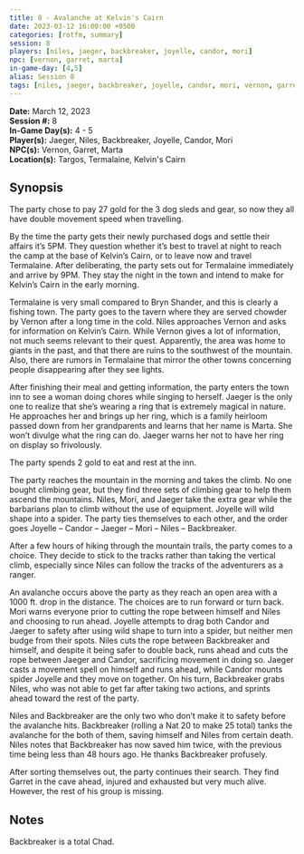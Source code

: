 ```yaml
---
title: 8 - Avalanche at Kelvin's Cairn
date: 2023-03-12 16:00:00 +0500
categories: [rotfm, summary]
session: 8
players: [niles, jaeger, backbreaker, joyelle, candor, mori]
npc: [vernon, garret, marta]
in-game-day: [4,5]
alias: Session 8
tags: [niles, jaeger, backbreaker, joyelle, candor, mori, vernon, garret, marta]
---
```


**Date:** March 12, 2023 <br>
**Session #:** 8 <br>
**In-Game Day(s):** 4 - 5 <br>
**Player(s):** Jaeger, Niles, Backbreaker, Joyelle, Candor, Mori <br>
**NPC(s):** Vernon, Garret, Marta <br>
**Location(s):** Targos, Termalaine, Kelvin's Cairn

## Synopsis
The party chose to pay 27 gold for the 3 dog sleds and gear, so now they all have double movement speed when travelling.

By the time the party gets their newly purchased dogs and settle their affairs it’s 5PM. They question whether it’s best to travel at night to reach the camp at the base of Kelvin’s Cairn, or to leave now and travel Termalaine. After deliberating, the party sets out for Termalaine immediately and arrive by 9PM. They stay the night in the town and intend to make for Kelvin’s Cairn in the early morning.

Termalaine is very small compared to Bryn Shander, and this is clearly a fishing town. The party goes to the tavern where they are served chowder by Vernon after a long time in the cold. Niles approaches Vernon and asks for information on Kelvin’s Cairn. While Vernon gives a lot of information, not much seems relevant to their quest. Apparently, the area was home to giants in the past, and that there are ruins to the southwest of the mountain. Also, there are rumors in Termalaine that mirror the other towns concerning people disappearing after they see lights.

After finishing their meal and getting information, the party enters the town inn to see a woman doing chores while singing to herself. Jaeger is the only one to realize that she’s wearing a ring that is extremely magical in nature. He approaches her and brings up her ring, which is a family heirloom passed down from her grandparents and learns that her name is Marta. She won’t divulge what the ring can do. Jaeger warns her not to have her ring on display so frivolously.

The party spends 2 gold to eat and rest at the inn.

The party reaches the mountain in the morning and takes the climb. No one bought climbing gear, but they find three sets of climbing gear to help them ascend the mountains. Niles, Mori, and Jaeger take the extra gear while the barbarians plan to climb without the use of equipment. Joyelle will wild shape into a spider. The party ties themselves to each other, and the order goes Joyelle – Candor – Jaeger – Mori – Niles – Backbreaker.

After a few hours of hiking through the mountain trails, the party comes to a choice. They decide to stick to the tracks rather than taking the vertical climb, especially since Niles can follow the tracks of the adventurers as a ranger.

An avalanche occurs above the party as they reach an open area with a 1000 ft. drop in the distance. The choices are to run forward or turn back. Mori warns everyone prior to cutting the rope between himself and Niles and choosing to run ahead. Joyelle attempts to drag both Candor and Jaeger to safety after using wild shape to turn into a spider, but neither men budge from their spots. Niles cuts the rope between Backbreaker and himself, and despite it being safer to double back, runs ahead and cuts the rope between Jaeger and Candor, sacrificing movement in doing so. Jaeger casts a movement spell on himself and runs ahead, while Candor mounts spider Joyelle and they move on together. On his turn, Backbreaker grabs Niles, who was not able to get far after taking two actions, and sprints ahead toward the rest of the party.

Niles and Backbreaker are the only two who don’t make it to safety before the avalanche hits. Backbreaker (rolling a Nat 20 to make 25 total) tanks the avalanche for the both of them, saving himself and Niles from certain death. Niles notes that Backbreaker has now saved him twice, with the previous time being less than 48 hours ago. He thanks Backbreaker profusely.

After sorting themselves out, the party continues their search. They find Garret in the cave ahead, injured and exhausted but very much alive. However, the rest of his group is missing.

## Notes
Backbreaker is a total Chad.
